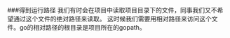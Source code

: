 ###得到运行路径
我们有时会在项目中读取项目目录下的文件，同事我们又不希望通过这个文件的绝对路径来读取。
这时候我们需要用相对路径来访问这个文件。go的相对路径的根目录是项目所在的gopath。


####